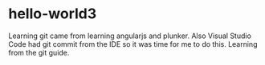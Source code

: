 # hello-world3
Learning git came from learning angularjs and plunker. Also Visual Studio Code 
had git commit from the IDE so it was time for me to do this. Learning from the
git guide.
